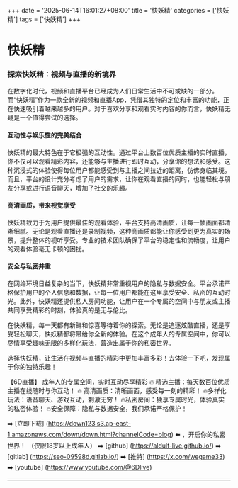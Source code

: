 +++
date = '2025-06-14T16:01:27+08:00'
title = '快妖精'
categories = ['快妖精']
tags = ['快妖精']
+++

# 快妖精

### 探索快妖精：视频与直播的新境界

在数字化时代，视频和直播平台已经成为人们日常生活中不可或缺的一部分。而“快妖精”作为一款全新的视频和直播App，凭借其独特的定位和丰富的功能，正在快速吸引着越来越多的用户。对于喜欢分享和观看实时内容的你而言，快妖精无疑是一个值得尝试的选择。

#### 互动性与娱乐性的完美结合

快妖精的最大特色在于它极强的互动性。通过平台上数百位优质主播的实时直播，你不仅可以观看精彩内容，还能够与主播进行即时互动，分享你的想法和感受。这种沉浸式的体验使得每位用户都能感受到与主播之间拉近的距离，仿佛身临其境。而且，平台的设计充分考虑了用户的需求，让你在观看直播的同时，也能轻松与朋友分享或进行语音聊天，增加了社交的乐趣。

#### 高清画质，带来视觉享受

快妖精致力于为用户提供最佳的观看体验，平台支持高清画质，让每一帧画面都清晰细腻。无论是观看直播还是录制视频，这种高画质都能让你感受到更为真实的场景，提升整体的视听享受。专业的技术团队确保了平台的稳定性和流畅度，让用户的观看体验毫无卡顿的困扰。

#### 安全与私密并重

在网络环境日益复杂的当下，快妖精非常重视用户的隐私与数据安全。平台承诺严格保护用户的个人信息和数据，让每一位用户都能在这里享受安全、私密的互动时光。此外，快妖精还提供私人房间功能，让用户在一个专属的空间中与朋友或主播共同享受精彩的时刻，体验真的是无与伦比。

在快妖精，每一天都有新鲜和惊喜等待着你的探索。无论是追逐炫酷直播，还是享受轻松聊天，快妖精都将带给你全新的体验。在这个成年人的专属空间中，你可以尽情享受趣味无限的多样化玩法，营造出属于你的私密世界。

选择快妖精，让生活在视频与直播的精彩中更加丰富多彩！去体验一下吧，发现属于你的独特乐趣！

【6D直播】
 成年人的专属空间，实时互动尽享精彩
🔥 精选主播：每天数百位优质主播在线随时与你互动！
🔥 高清画质：清晰画面，感受每一刻的精彩！
🔥多样化玩法：语音聊天、游戏互动，刺激无穷！
🔥私密房间：独享专属时光，体验真实的私密体验！
🔥安全保障：隐私与数据安全，我们承诺严格保护！

➡️ [立即下载] (https://down123.s3.ap-east-1.amazonaws.com/down/down.html?channelCode=blog) ⬅️ ，开启你的私密世界！
 （仅限18岁以上成年人）
➡️ [github] (https://aldult-live.github.io/)
➡️ [gitlab] (https://seo-09598d.gitlab.io/)
➡️ [推特] (https://x.com/wegame33)
➡️ [youtube] (https://www.youtube.com/@6Dlive)

---
